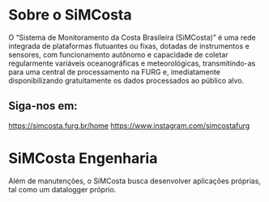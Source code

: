 # Sobre o SiMCosta

O “Sistema de Monitoramento da Costa Brasileira (SiMCosta)” é uma rede integrada de plataformas flutuantes ou fixas, dotadas de instrumentos e sensores, com funcionamento autônomo e capacidade de coletar regularmente variáveis oceanográficas e meteorológicas, transmitindo-as para uma central de processamento na FURG e, imediatamente disponibilizando gratuitamente os dados processados ao público alvo.

## Siga-nos em: 

https://simcosta.furg.br/home
https://www.instagram.com/simcostafurg

# SiMCosta Engenharia

Além de manutenções, o SiMCosta busca desenvolver aplicações próprias, tal como um datalogger próprio.  
